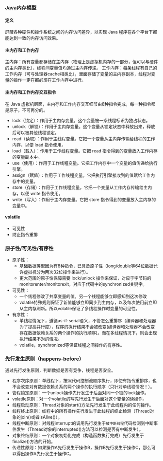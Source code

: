 ### Java内存模型

#### 定义

屏蔽各种硬件和操作系统之间的内存访问差异，以实现 Java 程序在各个平台下都能达到一致的内存访问效果。

#### 主内存和工作内存

主内存：所有变量都存储在主内存（物理上是虚拟机内存的一部分，但可以与硬件的主内存类比），线程间变量值均通过主内存传递。
工作内存：每条线程有自己的工作内存（可与处理器cache相类比），里面存储了变量的主内存副本，线程对变量的操作一定在都必须在工作内存中进行。

#### 主内存和工作内存交互指令

在 Java 虚拟机层面，主内存和工作内存交互细节由8种指令完成，每一种指令都是原子，不可再分的。

- lock（锁定）：作用于主内存变量。这个变量被一条线程标识为独占状态。
- unlock（解锁）：作用于主内存变量。这个变量从锁定状态中释放出来，释放后可以被其他线程锁定。
- read（读取）：作用于主线程变量。它把一个变量从主内存传输给线程的工作内存，以便 load 指令使用。
- load（载入）：作用于工作线程变量。它把 read 指令得到的变量放入工作内存的变量副本中。
- use（使用）：作用于工作线程变量。它把工作内存中一个变量的值传递给执行引擎。
- assign（赋值）：作用于工作线程变量。它把执行引擎接收到的值赋给工作内存中的变量。
- store（存储）：作用于工作线程变量。它把一个变量从工作内存传输给主内存，以便 write 指令使用。
- write（写入）：作用于主内存变量。它把 store 指令得到的变量放入主内存的变量中。

#### volatile

- 可见性
- 防止指令重排

### 原子性/可见性/有序性

- 原子性：
  - 基础数据类型因为有8种指令，已具备原子性（long/double等64位数据允许虚拟机分为两次32位操作来进行）。
  - 更大范围的原子性保障需要 lock/unlock 操作来保证，对应于字节码的monitorenter/monitorexit，对应于代码中的synchronized关键字。
- 可见性：
  - 一个线程修改了共享变量的值，另一个线程能够立即感知到这次修改
  - volatile特殊规则保证了新值能够立即同步到主内存，以及每次使用前立即从主内存刷新。所以volatile保证了多线程操作时变量的可见性。
- 有序性：
  - 单线程情况下，遵循as-if-serial语义，不管怎么重排序（编译器和处理器为了提高并行度），程序的执行结果不会被改变(编译器和处理器不会改变存在数据依赖关系的两个操作的执行顺序)。而在多线程情况下，则会出现执行结果不对的情况。
  - volatile，synchronized等保证线程之间操作的有序性。

### 先行发生原则（happens-before）

通过先行发生原则，判断数据是否有竞争，线程是否安全。

- 程序次序原则：单线程下，按照代码控制流顺序执行，即使有指令重排序，也不会改变对有数据依赖关系的两个操作的执行顺序（只针对单线程情况！）。
- 管程锁定原则：一个unlock操作先行发生于后面对同一个锁的lock操作。
- volatile原则：对一个volatile的写先行发生于后面对这个变量的读操作。
- 线程启动原则：Thread对象的start()方法先行发生于此线程内的任何操作。
- 线程终止原则：线程中的所有操作先行发生于此线程的终止检测（Thread对象的join()或者isAlive()）。
- 线程中断原则：对线程interrupt的调用先行发生于`被中断线程`代码检测到中断事件发生（Thread对象的interrupted()方法可以检测是否有中断发生）。
- 对象终结原则：一个对象初始化完成（构造函数执行完成）先行发生于finalize()方法的开始。
- 传递性原则：如果操作A先行发生于操作B，操作B先行发生于操作C，那么可以得出操作A先行发生于操作C。









